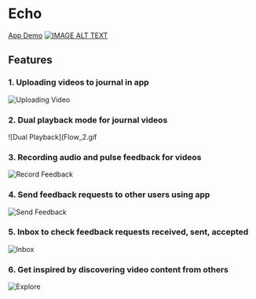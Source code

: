 # Echo
[App Demo](https://www.youtube.com/watch?v=NLsKYH5lfFY)
[![IMAGE ALT TEXT](http://img.youtube.com/vi/NLsKYH5lfFY/0.jpg)](http://www.youtube.com/watch?v=NLsKYH5lfFY "Video Title")

## Features
### 1. Uploading videos to journal in app
![Uploading Video](Flow_1.gif)

### 2. Dual playback mode for journal videos
![Dual Playback](Flow_2.gif

### 3. Recording audio and pulse feedback for videos
![Record Feedback](Flow_3.gif)

### 4. Send feedback requests to other users using app
![Send Feedback](Flow_4_Part_1.gif)

### 5. Inbox to check feedback requests received, sent, accepted
![Inbox](Flow_4_Part_2.gif)

### 6. Get inspired by discovering video content from others
![Explore](Flow_5_-_Explore.gif)
